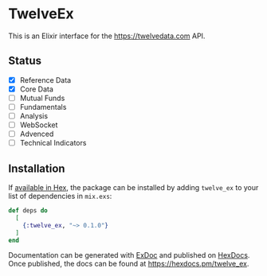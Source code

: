 # TwelveEx

This is an Elixir interface for the https://twelvedata.com API.

## Status

- [x] Reference Data
- [x] Core Data
- [ ] Mutual Funds
- [ ] Fundamentals
- [ ] Analysis
- [ ] WebSocket
- [ ] Advenced
- [ ] Technical Indicators

## Installation

If [available in Hex](https://hex.pm/docs/publish), the package can be installed
by adding `twelve_ex` to your list of dependencies in `mix.exs`:

```elixir
def deps do
  [
    {:twelve_ex, "~> 0.1.0"}
  ]
end
```

Documentation can be generated with [ExDoc](https://github.com/elixir-lang/ex_doc)
and published on [HexDocs](https://hexdocs.pm). Once published, the docs can
be found at <https://hexdocs.pm/twelve_ex>.

